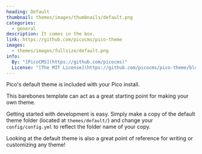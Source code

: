 ```yaml
---
heading: Default
thumbnail: themes/images/thumbnails/default.png
categories:
  - general
description: It comes in the box.
link: https://github.com/picocms/pico-theme
images:
  - themes/images/fullsize/default.png
info:
  By: "[PicoCMS](https://github.com/picocms)"
  License: "[The MIT License](https://github.com/picocms/pico-theme/blob/master/LICENSE)"
---
```


Pico's default theme is included with your Pico install.

This barebones template can act as a great starting point for making your own theme.

Getting started with development is easy.  Simply make a copy of the default theme folder (located at `themes/default/`) and change your `config/config.yml` to reflect the folder name of your copy.

Looking at the default theme is also a great point of reference for writing or customizing any theme!